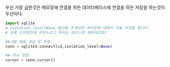 우선 가장 급한것은 메모장에 연결을 하든 데이터베이스에 연결을 하든 저장을 하는것이 우선이다.
```python
import sqlite
# isolation_level=None 옵션을 주게되면 쿼리문에 대해서 자동 커밋을 합니다.
# 보통 단어장인데 커밋누르고 하지는 않으니까 해줘야겠죠?

## DB 파일 생성 및 연결
conn = sqlite3.connect(cd,isolation_level=None)

## 커서 연결
cursor = conn.cursor()
```

